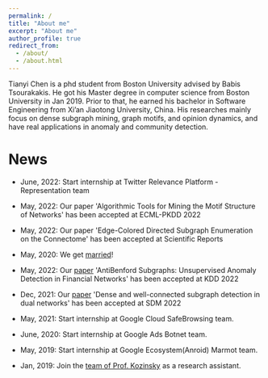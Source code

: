 ```yaml
---
permalink: /
title: "About me"
excerpt: "About me"
author_profile: true
redirect_from: 
  - /about/
  - /about.html
---
```


Tianyi Chen is a phd student from Boston University advised by Babis Tsourakakis. He got his Master degree in computer science from Boston University in Jan 2019. Prior to that, he earned his bachelor in Software Engineering from Xi’an Jiaotong University, China. His researches mainly focus on dense subgraph mining, graph motifs, and opinion dynamics, and have real applications in anomaly and community detection.

News
======

- June, 2022: Start internship at Twitter Relevance Platform - Representation team

- May, 2022: Our paper 'Algorithmic Tools for Mining the Motif Structure of Networks' has been accepted at ECML-PKDD 2022 
  
- May, 2022: Our paper 'Edge-Colored Directed Subgraph Enumeration on the Connectome' has been accepted at Scientific Reports 

- May, 2020: We get [married](https://c752334430.github.io/files/marriage.jpg)! 
  
- May, 2022: Our [paper](https://arxiv.org/abs/2205.13426) 'AntiBenford Subgraphs: Unsupervised Anomaly Detection in Financial Networks' has been accepted at KDD 2022 
  
- Dec, 2021: Our [paper](https://epubs.siam.org/doi/abs/10.1137/1.9781611977172.41) 'Dense and well-connected subgraph detection in dual networks' has been accepted at SDM 2022 
  
- May, 2021: Start internship at Google Cloud SafeBrowsing team.

- June, 2020: Start internship at Google Ads Botnet team.

- May, 2019: Start internship at Google Ecosystem(Anroid) Marmot team.

- Jan, 2019: Join the [team of Prof. Kozinsky](https://bkoz.seas.harvard.edu/)  as a research assistant.

